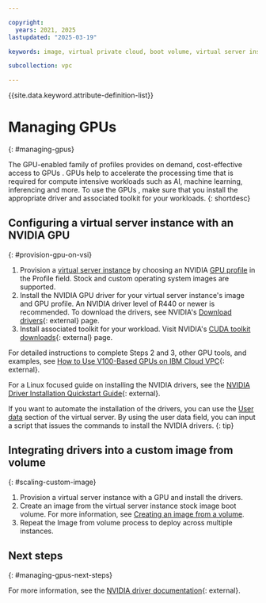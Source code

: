 ```yaml
---

copyright:
  years: 2021, 2025
lastupdated: "2025-03-19"

keywords: image, virtual private cloud, boot volume, virtual server instance, instance, gpu, graphics processing unit, set up gpu

subcollection: vpc

---
```


{{site.data.keyword.attribute-definition-list}}

# Managing GPUs 
{: #managing-gpus}

The GPU-enabled family of profiles provides on demand, cost-effective access to GPUs . GPUs  help to accelerate the processing time that is required for compute intensive workloads such as AI, machine learning, inferencing and more. To use the GPUs , make sure that you install the appropriate driver and associated toolkit for your workloads.
{: shortdesc}


## Configuring a virtual server instance with an NVIDIA GPU
{: #provision-gpu-on-vsi}

1. Provision a [virtual server instance](/docs/vpc?topic=vpc-creating-virtual-servers) by choosing an NVIDIA [GPU profile](/docs/vpc?topic=vpc-profiles&interface=ui#gpu) in the Profile field. Stock and custom operating system images are supported.
2. Install the NVIDIA GPU driver for your virtual server instance's image and GPU profile. An NVIDIA driver level of R440 or newer is recommended. To download the drivers, see NVIDIA's [Download drivers](https://www.nvidia.com/en-us/drivers/){: external} page.
3. Install associated toolkit for your workload. Visit NVIDIA's [CUDA toolkit downloads](https://developer.nvidia.com/cuda-downloads){: external} page.

For detailed instructions to complete Steps 2 and 3, other GPU tools, and examples, see [How to Use V100-Based GPUs on IBM Cloud VPC](https://www.ibm.com/products/tutorials/how-to-use-v100-based-gpus-on-ibm-cloud-vpc){: external}.

For a Linux focused guide on installing the NVIDIA drivers, see the [NVIDIA Driver Installation Quickstart Guide](https://docs.nvidia.com/cuda/cuda-installation-guide-linux/){: external}.

If you want to automate the installation of the drivers, you can use the [User data](/docs/vpc?topic=vpc-user-data) section of the virtual server. By using the user data field, you can input a script that issues the commands to install the NVIDIA drivers.
{: tip}



## Integrating drivers into a custom image from volume
{: #scaling-custom-image}

1. Provision a virtual server instance with a GPU and install the drivers.
2. Create an image from the virtual server instance stock image boot volume. For more information, see [Creating an image from a volume](/docs/vpc?topic=vpc-create-ifv&interface=ui).
3. Repeat the Image from volume process to deploy across multiple instances.

## Next steps
{: #managing-gpus-next-steps}

For more information, see the [NVIDIA driver documentation](https://docs.nvidia.com/datacenter/tesla/index.html){: external}.
